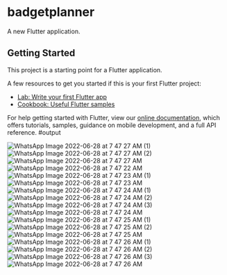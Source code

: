 # badgetplanner

A new Flutter application.

## Getting Started

This project is a starting point for a Flutter application.

A few resources to get you started if this is your first Flutter project:

- [Lab: Write your first Flutter app](https://flutter.dev/docs/get-started/codelab)
- [Cookbook: Useful Flutter samples](https://flutter.dev/docs/cookbook)

For help getting started with Flutter, view our
[online documentation](https://flutter.dev/docs), which offers tutorials,
samples, guidance on mobile development, and a full API reference.
#output

![WhatsApp Image 2022-06-28 at 7 47 27 AM (1)](https://user-images.githubusercontent.com/44242748/176210394-7720b02c-3568-468d-a770-fd7961cd5dc7.jpeg)
![WhatsApp Image 2022-06-28 at 7 47 27 AM (2)](https://user-images.githubusercontent.com/44242748/176210400-4cd083f9-a143-4d0e-8882-38c3864b309f.jpeg)
![WhatsApp Image 2022-06-28 at 7 47 27 AM](https://user-images.githubusercontent.com/44242748/176210403-a5092ca0-0134-44a2-a42b-91d369931128.jpeg)
![WhatsApp Image 2022-06-28 at 7 47 22 AM](https://user-images.githubusercontent.com/44242748/176210407-c575af17-1275-4417-bd0c-4bcdb61eb812.jpeg)
![WhatsApp Image 2022-06-28 at 7 47 23 AM (1)](https://user-images.githubusercontent.com/44242748/176210410-37de4d1a-bce1-44fe-9b7e-02f98f06616b.jpeg)
![WhatsApp Image 2022-06-28 at 7 47 23 AM](https://user-images.githubusercontent.com/44242748/176210424-8cf485f2-40c9-4cfa-b5eb-3207d2761ed6.jpeg)
![WhatsApp Image 2022-06-28 at 7 47 24 AM (1)](https://user-images.githubusercontent.com/44242748/176210428-e4b55cc3-58ae-4a4b-84f9-00adc75e7f0c.jpeg)
![WhatsApp Image 2022-06-28 at 7 47 24 AM (2)](https://user-images.githubusercontent.com/44242748/176210434-478ac77b-a0a3-4824-a796-bbe97f529d39.jpeg)
![WhatsApp Image 2022-06-28 at 7 47 24 AM (3)](https://user-images.githubusercontent.com/44242748/176210437-c9edd1ae-92dc-4460-9b56-69810cdc1b38.jpeg)
![WhatsApp Image 2022-06-28 at 7 47 24 AM](https://user-images.githubusercontent.com/44242748/176210447-73983ff6-375c-496f-9653-ebbf92de7dec.jpeg)
![WhatsApp Image 2022-06-28 at 7 47 25 AM (1)](https://user-images.githubusercontent.com/44242748/176210456-76497fa3-c844-4ec6-9780-7648e5f75ed2.jpeg)
![WhatsApp Image 2022-06-28 at 7 47 25 AM (2)](https://user-images.githubusercontent.com/44242748/176210472-77ca2176-cc2c-43f5-9012-e7d154aac720.jpeg)
![WhatsApp Image 2022-06-28 at 7 47 25 AM](https://user-images.githubusercontent.com/44242748/176210477-d0839fe8-bb38-422b-9470-25a3fd534243.jpeg)
![WhatsApp Image 2022-06-28 at 7 47 26 AM (1)](https://user-images.githubusercontent.com/44242748/176210484-5a477ff5-6985-4fc8-a334-fab38785cd86.jpeg)
![WhatsApp Image 2022-06-28 at 7 47 26 AM (2)](https://user-images.githubusercontent.com/44242748/176210486-2043f0ea-20b8-4f0f-9654-425942a5043b.jpeg)
![WhatsApp Image 2022-06-28 at 7 47 26 AM (3)](https://user-images.githubusercontent.com/44242748/176210489-10a0950f-421e-4757-8e33-e2a24575f861.jpeg)
![WhatsApp Image 2022-06-28 at 7 47 26 AM](https://user-images.githubusercontent.com/44242748/176210492-a47dc9e0-008e-48b0-8d3f-317deaa651f0.jpeg)
